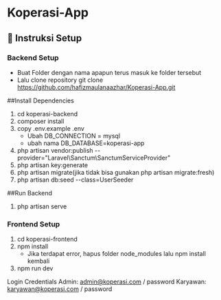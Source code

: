 # Koperasi-App

## 🚀 Instruksi Setup

### Backend Setup
- Buat Folder dengan nama apapun terus masuk ke folder tersebut
- Lalu clone repository git clone https://github.com/hafizmaulanaazhar/Koperasi-App.git

##Install Dependencies
  1. cd koperasi-backend
  2. composer install
  3. copy .env.example .env
     - Ubah DB_CONNECTION = mysql
     - ubah nama DB_DATABASE=koperasi-app
  4. php artisan vendor:publish --provider="Laravel\Sanctum\SanctumServiceProvider"
  5. php artisan key:generate
  6. php artisan migrate(jika tidak bisa gunakan php artisan migrate:fresh)
  7. php artisan db:seed --class=UserSeeder

##Run Backend
  1. php artisan serve

### Frontend Setup
1. cd koperasi-frontend
2. npm install
   - Jika terdapat error, hapus folder node_modules lalu npm install kembali
3. npm run dev

Login Credentials
Admin: admin@koperasi.com / password
Karyawan: karyawan@koperasi.com / password
